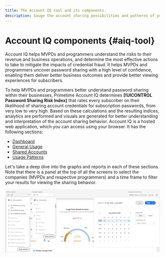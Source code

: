 ```yaml
---
title: The Account IQ tool and its components.
description: Gauge the account sharing possibilities and patterns of your channel viewers by using graphical tools and reports in Account IQ.
---
```


# Account IQ components {#aiq-tool}

<!-- This is actually a pretty good "intro" and smaybe hould be incorporated there. -->  Account IQ helps MVPDs and programmers <!-- We need to idenify a good word or phrase that is extends to D2C.  We don't have to use it everywhere but in strategic places.  Something like "TV Everywere and VOD providers". --> understand the risks to their revenue and business operations, and determine the most effective actions to take to mitigate the impacts of credential fraud. It helps MVPDs and programmers uncover password sharing with a high level of confidence, enabling them deliver better business outcomes and provide better viewing experiences for subscribers.

To help MVPDs and programmers better understand password sharing within their businesses, Primetime Account IQ determines **[!UICONTROL Password Sharing Risk Index]** that rates every subscriber on their likelihood of sharing account credentials for subscription passwords, from very low to very high. Based on these calculations and the resulting indices, analytics are performed and visuals are generated for better understanding and interpretation of the account sharing behavior. Account IQ is a hosted web application, which you can access using your browser. It has the following <!-- screens/ pages/sections --> sections:

* [Dashboard<!--  home-->](/help/AccountIQ/dashboard.md)
* [General Usage<!-- reports-->](/help/AccountIQ/reports.md#general-usage)
* [Shared Accounts<!--   reports-->](/help/AccountIQ/reports.md#shared-accounts)
* [Usage Patterns](/help/AccountIQ/usage-patterns.md)

Let's take a deep dive into <!-- each of these analytics and reports --> the graphs and reports in each of these sections. Note that there is a panel at the top of all the screens to select the companies (MVPDs and respective programmers) and a time frame to filter your results for viewing the sharing behavior.

![](assets/filter-panel.png)
